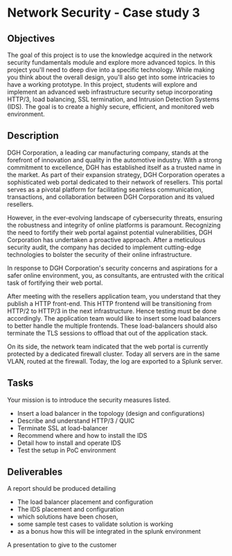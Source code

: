 # Network Security - Case study 3

## Objectives

The goal of this project is to use the knowledge acquired in the network security fundamentals module and explore more advanced topics. In this project you'll need to deep dive into a specific technology. While making you think about the overall design, you'll also get into some intricacies to have a working prototype. In this project, students will explore and implement an advanced web infrastructure security setup incorporating HTTP/3, load balancing, SSL termination, and Intrusion Detection Systems (IDS). The goal is to create a highly secure, efficient, and monitored web environment.

## Description

DGH Corporation, a leading car manufacturing company, stands at the forefront of innovation and quality in the automotive industry. With a strong commitment to excellence, DGH has established itself as a trusted name in the market. As part of their expansion strategy, DGH Corporation operates a sophisticated web portal dedicated to their network of resellers. This portal serves as a pivotal platform for facilitating seamless communication, transactions, and collaboration between DGH Corporation and its valued resellers.

However, in the ever-evolving landscape of cybersecurity threats, ensuring the robustness and integrity of online platforms is paramount. Recognizing the need to fortify their web portal against potential vulnerabilities, DGH Corporation has undertaken a proactive approach. After a meticulous security audit, the company has decided to implement cutting-edge technologies to bolster the security of their online infrastructure.

In response to DGH Corporation's security concerns and aspirations for a safer online environment, you, as consultants, are entrusted with the critical task of fortifying their web portal.

After meeting with the resellers application team, you understand that they publish a HTTP front-end. This HTTP frontend will be transitioning from HTTP/2 to HTTP/3 in the next infrastructure. Hence testing must be done accordingly. The application team would like to insert some load balancers to better handle the multiple frontends. These load-balancers should also terminate the TLS sessions to offload that out of the application stack.

On its side, the network team indicated that the web portal is currently protected by a dedicated firewall cluster. Today all servers are in the same VLAN, routed at the firewall. Today, the log are exported to a Splunk server.

## Tasks

Your mission is to introduce the security measures listed.
- Insert a load balancer in the topology (design and configurations)
- Describe and understand HTTP/3 / QUIC
- Terminate SSL at load-balancer
- Recommend where and how to install the IDS
- Detail how to install and operate IDS
- Test the setup in PoC environment

## Deliverables

A report should be produced detailing

- The load balancer placement and configuration
- The IDS placement and configuration
- which solutions have been chosen,
- some sample test cases to validate solution is working
- as a bonus how this will be integrated in the splunk environment

A presentation to give to the customer
